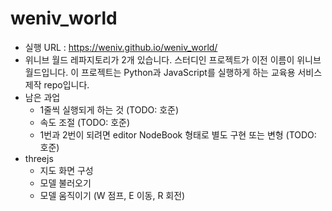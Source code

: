 # weniv_world

* 실행 URL : https://weniv.github.io/weniv_world/
* 위니브 월드 레파지토리가 2개 있습니다. 스터디인 프로젝트가 이전 이름이 위니브 월드입니다. 이 프로젝트는 Python과 JavaScript를 실행하게 하는 교육용 서비스 제작 repo입니다.
* 남은 과업
   * 1줄씩 실행되게 하는 것 (TODO: 호준)
   * 속도 조절 (TODO: 호준)
   * 1번과 2번이 되려면 editor NodeBook 형태로 별도 구현 또는 변형 (TODO: 호준)
* threejs
   * 지도 화면 구성
   * 모델 불러오기
   * 모델 움직이기 (W 점프, E 이동, R 회전)
